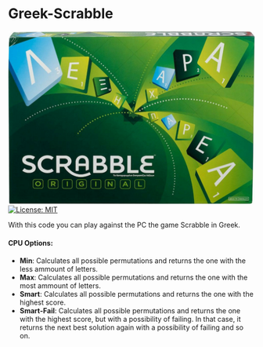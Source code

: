 # Greek-Scrabble
![Scrabble cover image](https://github.com/NikitasMaragkos/Greek-Scrabble/blob/main/greek_scrabble.jpeg?raw=true)
 [![License: MIT](https://img.shields.io/badge/License-MIT-yellow.svg)](https://opensource.org/licenses/MIT "MIT License")
 
 With this code you can play against the PC the game Scrabble in Greek.

 #### CPU Options:
* **Min**: Calculates all possible permutations and returns the one with the less ammount of letters.
* **Max**: Calculates all possible permutations and returns the one with the most ammount of letters.
* **Smart**: Calculates all possible permutations and returns the one with the highest score.
* **Smart-Fail**: Calculates all possible permutations and returns the one with the highest score, but with a possibility of failing. In that case, it returns the next best solution again with a possibility of failing and so on.
